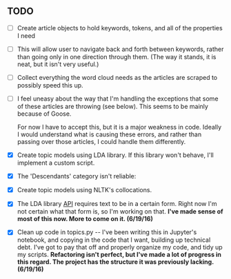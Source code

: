 TODO
----

- [ ] Create article objects to hold keywords, tokens, and all of the properties I need

- [ ] This will allow user to navigate back and forth between keywords, rather than going only in one direction through them. (The way it stands, it is neat, but it isn't very useful.)

- [ ] Collect everything the word cloud needs as the articles are scraped to possibly speed this up.

- [ ] I feel uneasy about the way that I'm handling the exceptions that some of these articles are throwing (see below). This seems to be mainly because of Goose.

  For now I have to accept this, but it is a major weakness in code. Ideally I would understand what is causing these errors, and rather than passing over those articles, I could handle them differently.

- [X] Create topic models using LDA library. If this library won't behave, I'll implement a custom script.

- [X] The 'Descendants' category isn't reliable:

- [X] Create topic models using NLTK's collocations.

- [X] The LDA library [API](https://pythonhosted.org/lda/api.html) requires text to be in a certain form. Right now I'm not certain what that form is, so I'm working on that. **I've made sense of most of this now. More to come on it. (6/19/16)**

- [X] Clean up code in topics.py -- I've been writing this in Jupyter's notebook, and copying in the code that I want, building up technical debt. I've got to pay that off and properly organize my code, and tidy up my scripts.  **Refactoring isn't perfect, but I've made a lot of progress in this regard. The project has the structure it was previously lacking. (6/19/16)**